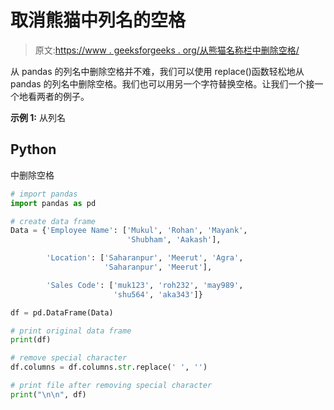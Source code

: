 # 取消熊猫中列名的空格

> 原文:[https://www . geeksforgeeks . org/从熊猫名称栏中删除空格/](https://www.geeksforgeeks.org/remove-spaces-from-column-names-in-pandas/)

从 pandas 的列名中删除空格并不难，我们可以使用 replace()函数轻松地从 pandas 的列名中删除空格。我们也可以用另一个字符替换空格。让我们一个接一个地看两者的例子。

**示例 1:** 从列名

## Python

中删除空格

```py
# import pandas
import pandas as pd

# create data frame
Data = {'Employee Name': ['Mukul', 'Rohan', 'Mayank',
                          'Shubham', 'Aakash'],

        'Location': ['Saharanpur', 'Meerut', 'Agra', 
                     'Saharanpur', 'Meerut'],

        'Sales Code': ['muk123', 'roh232', 'may989',
                       'shu564', 'aka343']}

df = pd.DataFrame(Data)

# print original data frame
print(df)

# remove special character
df.columns = df.columns.str.replace(' ', '')

# print file after removing special character
print("\n\n", df)
```